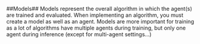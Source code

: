 ##Models##
Models represent the overall algorithm in which the agent(s) are trained and evaluated. When implementing an algorithm, you must create a model as well as an agent. Models are more important for training as a lot of algorithms have multiple agents during training, but only one agent during inference (except for multi-agent settings...)
